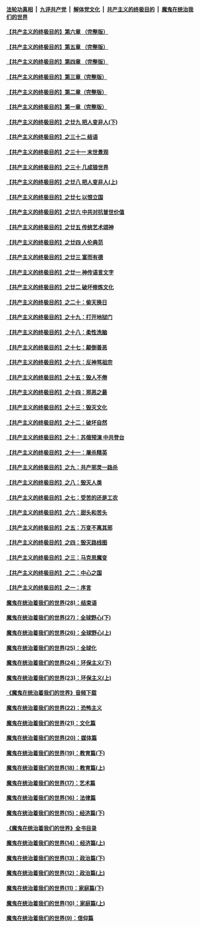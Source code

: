 ####  [法轮功真相](../../../../basic/blob/master/README.md?t=05021531) &nbsp;|&nbsp; [九评共产党](../../../../9ping.md/blob/master/README.md?t=05021531) &nbsp;|&nbsp; [解体党文化](../../../../jtdwh.md/blob/master/README.md?t=05021531)  &nbsp;|&nbsp; [共产主义的终极目的](../../../../gczydzjmd.md/blob/master/README.md?t=05021531) &nbsp;|&nbsp; [魔鬼在统治我们的世界](../../../../mgztzwmdsj.md/blob/master/README.md?t=05021531) 

#### [【共产主义的终极目的】第六章 （完整版）](../pages/nsc422/n11428913.md?t=05021531) 

#### [【共产主义的终极目的】第五章 （完整版）](../pages/nsc422/n11428912.md?t=05021531) 

#### [【共产主义的终极目的】第四章 （完整版）](../pages/nsc422/n11428907.md?t=05021531) 

#### [【共产主义的终极目的】第三章（完整版）](../pages/nsc422/n11428848.md?t=05021531) 

#### [【共产主义的终极目的】第二章（完整版）](../pages/nsc422/n11428831.md?t=05021531) 

#### [【共产主义的终极目的】第一章（完整版）](../pages/nsc422/n11417651.md?t=05021531) 

#### [【共产主义的终极目的】之廿九 把人变非人(下)](../pages/nsc422/n11344140.md?t=05021531) 

#### [【共产主义的终极目的】之三十二 结语](../pages/nsc422/n11360535.md?t=05021531) 

#### [【共产主义的终极目的】之三十一 末世景观](../pages/nsc422/n11351129.md?t=05021531) 

#### [【共产主义的终极目的】之三十 几成狼世界](../pages/nsc422/n11348280.md?t=05021531) 

#### [【共产主义的终极目的】之廿八 把人变非人(上)](../pages/nsc422/n11340492.md?t=05021531) 

#### [【共产主义的终极目的】之廿七 以恨立国](../pages/nsc422/n11336944.md?t=05021531) 

#### [【共产主义的终极目的】之廿六 中共对抗普世价值](../pages/nsc422/n11324785.md?t=05021531) 

#### [【共产主义的终极目的】之廿五 传统艺术颂神](../pages/nsc422/n11296396.md?t=05021531) 

#### [【共产主义的终极目的】之廿四 人伦典范](../pages/nsc422/n11296397.md?t=05021531) 

#### [【共产主义的终极目的】之廿三 富而有德](../pages/nsc422/n11283598.md?t=05021531) 

#### [【共产主义的终极目的】之廿一 神传语言文字](../pages/nsc422/n11263265.md?t=05021531) 

#### [【共产主义的终极目的】之廿二 破坏修炼文化](../pages/nsc422/n11245728.md?t=05021531) 

#### [【共产主义的终极目的】之二十：偷天换日](../pages/nsc422/n11238846.md?t=05021531) 

#### [【共产主义的终极目的】之十九：打开地狱门](../pages/nsc422/n11206376.md?t=05021531) 

#### [【共产主义的终极目的】之十八：柔性洗脑](../pages/nsc422/n11199994.md?t=05021531) 

#### [【共产主义的终极目的】之十七：颠倒善恶](../pages/nsc422/n11179782.md?t=05021531) 

#### [【共产主义的终极目的】之十六：反神骂祖宗](../pages/nsc422/n11166798.md?t=05021531) 

#### [【共产主义的终极目的】之十五：毁人不倦](../pages/nsc422/n11166792.md?t=05021531) 

#### [【共产主义的终极目的】之十四：邪恶之最](../pages/nsc422/n11150249.md?t=05021531) 

#### [【共产主义的终极目的】之十三：毁灭文化](../pages/nsc422/n11135227.md?t=05021531) 

#### [【共产主义的终极目的】之十二：破坏自然](../pages/nsc422/n11135214.md?t=05021531) 

#### [【共产主义的终极目的】之十：苏俄预演 中共登台](../pages/nsc422/n11118424.md?t=05021531) 

#### [【共产主义的终极目的】之十一：屠杀精英](../pages/nsc422/n11118442.md?t=05021531) 

#### [【共产主义的终极目的】之九：共产邪灵一路杀](../pages/nsc422/n11114139.md?t=05021531) 

#### [【共产主义的终极目的】之八：毁灭人类](../pages/nsc422/n11108503.md?t=05021531) 

#### [【共产主义的终极目的】之七：受苦的还是工农](../pages/nsc422/n11101809.md?t=05021531) 

#### [【共产主义的终极目的】之六：甜头和苦头](../pages/nsc422/n11096971.md?t=05021531) 

#### [【共产主义的终极目的】之五：万变不离其邪](../pages/nsc422/n11091285.md?t=05021531) 

#### [【共产主义的终极目的】之四：毁灭路线图](../pages/nsc422/n11086284.md?t=05021531) 

#### [【共产主义的终极目的】之三：马克思魔变](../pages/nsc422/n11061941.md?t=05021531) 

#### [【共产主义的终极目的】之二：中心之国](../pages/nsc422/n11047728.md?t=05021531) 

#### [【共产主义的终极目的】之一：序言](../pages/nsc422/n11086077.md?t=05021531) 

#### [魔鬼在统治着我们的世界(28)：结束语](../pages/nsc422/n10936246.md?t=05021531) 

#### [魔鬼在统治着我们的世界(27)：全球野心(下)](../pages/nsc422/n10928319.md?t=05021531) 

#### [魔鬼在统治着我们的世界(26)：全球野心(上)](../pages/nsc422/n10900318.md?t=05021531) 

#### [魔鬼在统治着我们的世界(25)：全球化](../pages/nsc422/n10788205.md?t=05021531) 

#### [魔鬼在统治着我们的世界(24)：环保主义(下)](../pages/nsc422/n10695307.md?t=05021531) 

#### [魔鬼在统治着我们的世界(23)：环保主义(上)](../pages/nsc422/n10688613.md?t=05021531) 

#### [《魔鬼在统治着我们的世界》音频下载](../pages/nsc422/n10635553.md?t=05021531) 

#### [魔鬼在统治着我们的世界(22)：恐怖主义](../pages/nsc422/n10614727.md?t=05021531) 

#### [魔鬼在统治着我们的世界(21)：文化篇](../pages/nsc422/n10597706.md?t=05021531) 

#### [魔鬼在统治着我们的世界(20)：媒体篇](../pages/nsc422/n10586579.md?t=05021531) 

#### [魔鬼在统治着我们的世界(19)：教育篇(下)](../pages/nsc422/n10564808.md?t=05021531) 

#### [魔鬼在统治着我们的世界(18)：教育篇(上)](../pages/nsc422/n10526970.md?t=05021531) 

#### [魔鬼在统治着我们的世界(17)：艺术篇](../pages/nsc422/n10499093.md?t=05021531) 

#### [魔鬼在统治着我们的世界(16)：法律篇](../pages/nsc422/n10485969.md?t=05021531) 

#### [魔鬼在统治着我们的世界(15)：经济篇(下)](../pages/nsc422/n10469975.md?t=05021531) 

#### [《魔鬼在统治着我们的世界》全书目录](../pages/nsc422/n10464261.md?t=05021531) 

#### [魔鬼在统治着我们的世界(14)：经济篇(上)](../pages/nsc422/n10457370.md?t=05021531) 

#### [魔鬼在统治着我们的世界(13)：政治篇(下)](../pages/nsc422/n10448270.md?t=05021531) 

#### [魔鬼在统治着我们的世界(12)：政治篇(上)](../pages/nsc422/n10444576.md?t=05021531) 

#### [魔鬼在统治着我们的世界(11)：家庭篇(下)](../pages/nsc422/n10440961.md?t=05021531) 

#### [魔鬼在统治着我们的世界(10)：家庭篇(上)](../pages/nsc422/n10435448.md?t=05021531) 

#### [魔鬼在统治着我们的世界(9)：信仰篇](../pages/nsc422/n10432159.md?t=05021531) 

